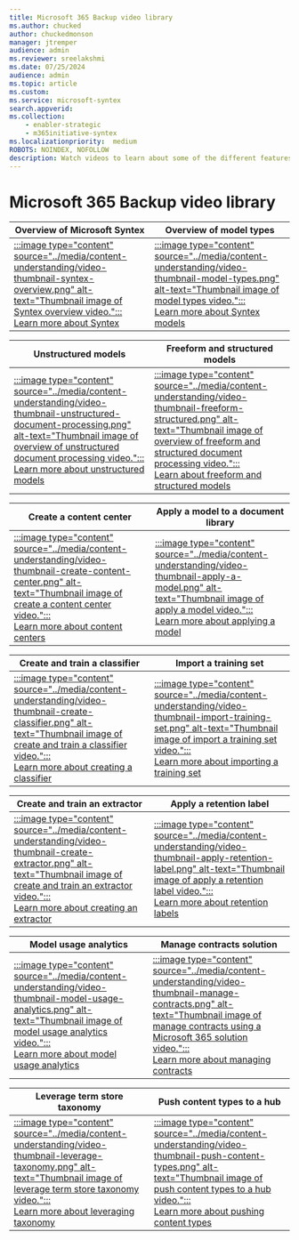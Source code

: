 ```yaml
---
title: Microsoft 365 Backup video library
ms.author: chucked
author: chuckedmonson
manager: jtremper
audience: admin
ms.reviewer: sreelakshmi
ms.date: 07/25/2024
audience: admin
ms.topic: article
ms.custom: 
ms.service: microsoft-syntex
search.appverid: 
ms.collection: 
    - enabler-strategic
    - m365initiative-syntex
ms.localizationpriority:  medium
ROBOTS: NOINDEX, NOFOLLOW
description: Watch videos to learn about some of the different features in Microsoft 365 Backup.
---
```


# Microsoft 365 Backup video library

|Overview of Microsoft Syntex  |Overview of model types  |
|---------|---------|
|[:::image type="content" source="../media/content-understanding/video-thumbnail-syntex-overview.png" alt-text="Thumbnail image of Syntex overview video.":::](https://learn-video.azurefd.net/vod/player?id=2cdeb3f7-2565-414c-9afe-e2deb5dc77c2)<br>[Learn more about Syntex](syntex-overview.md)    |[:::image type="content" source="../media/content-understanding/video-thumbnail-model-types.png" alt-text="Thumbnail image of model types video.":::](https://learn-video.azurefd.net/vod/player?id=2cdeb3f7-2565-414c-9afe-e2deb5dc77c2)<br>[Learn more about Syntex models](model-types-overview.md)          |


|Unstructured models  |Freeform and structured models  |
|---------|---------|
|[:::image type="content" source="../media/content-understanding/video-thumbnail-unstructured-document-processing.png" alt-text="Thumbnail image of overview of unstructured document processing video.":::](https://learn-video.azurefd.net/vod/player?id=0362ab91-3b79-47f4-9930-9a706d55b97d)<br>[Learn more about unstructured models](document-understanding-overview.md)    |[:::image type="content" source="../media/content-understanding/video-thumbnail-freeform-structured.png" alt-text="Thumbnail image of overview of freeform and structured document processing video.":::](https://learn-video.azurefd.net/vod/player?id=43234179-fd0c-47c0-96a9-0fd6bc76163b)<br>[Learn about freeform and structured models](form-processing-overview.md)         |


|Create a content center  |Apply a model to a document library  |
|---------|---------|
|[:::image type="content" source="../media/content-understanding/video-thumbnail-create-content-center.png" alt-text="Thumbnail image of create a content center video.":::](https://learn-video.azurefd.net/vod/player?id=b5dd658f-4416-4e80-9e56-a9c57902945d)<br>[Learn more about content centers](create-a-content-center.md)     |[:::image type="content" source="../media/content-understanding/video-thumbnail-apply-a-model.png" alt-text="Thumbnail image of apply a model video.":::](https://learn-video.azurefd.net/vod/player?id=60288944-7a6c-4331-a1ae-4b05113f4dd0)<br>[Learn more about applying a model](apply-a-model.md)         |

|Create and train a classifier  |Import a training set  |
|---------|---------|
|[:::image type="content" source="../media/content-understanding/video-thumbnail-create-classifier.png" alt-text="Thumbnail image of create and train a classifier video.":::](https://learn-video.azurefd.net/vod/player?id=a5f12b4e-505b-4015-906b-d1938826693b)<br>[Learn more about creating a classifier](create-a-classifier.md)    |[:::image type="content" source="../media/content-understanding/video-thumbnail-import-training-set.png" alt-text="Thumbnail image of import a training set video.":::](https://learn-video.azurefd.net/vod/player?id=803f5025-0952-40cb-a539-2e0ed81ee94f)<br>[Learn more about importing a training set](create-a-classifier.md#add-your-example-files)     |

|Create and train an extractor  |Apply a retention label  |
|---------|---------|
|[:::image type="content" source="../media/content-understanding/video-thumbnail-create-extractor.png" alt-text="Thumbnail image of create and train an extractor video.":::](https://learn-video.azurefd.net/vod/player?id=cce2f92b-f547-4e40-9aaf-1258af2afc03)<br>[Learn more about creating an extractor](create-an-extractor.md)    |[:::image type="content" source="../media/content-understanding/video-thumbnail-apply-retention-label.png" alt-text="Thumbnail image of apply a retention label video.":::](https://learn-video.azurefd.net/vod/player?id=76cbc982-72ee-414d-8c91-d407f94e1628)<br>[Learn more about retention labels](apply-a-retention-label-to-a-model.md)     |

|Model usage analytics  |Manage contracts solution  |
|---------|---------|
|[:::image type="content" source="../media/content-understanding/video-thumbnail-model-usage-analytics.png" alt-text="Thumbnail image of model usage analytics video.":::](https://learn-video.azurefd.net/vod/player?id=3ce39756-8da7-4cdd-a2e3-a7a4104648da)<br>[Learn more about model usage analytics](model-usage-analytics.md)     |[:::image type="content" source="../media/content-understanding/video-thumbnail-manage-contracts.png" alt-text="Thumbnail image of manage contracts using a Microsoft 365 solution video.":::](https://learn-video.azurefd.net/vod/player?id=04c084c9-5419-408a-9e6e-92d01bb3ddee)<br>[Learn more about managing contracts](solution-manage-contracts-in-microsoft-365.md)     |

|Leverage term store taxonomy   |Push content types to a hub  |
|---------|---------|
|[:::image type="content" source="../media/content-understanding/video-thumbnail-leverage-taxonomy.png" alt-text="Thumbnail image of leverage term store taxonomy video.":::](https://learn-video.azurefd.net/vod/player?id=a47ffcfc-0494-4a4a-85cb-9017bba024b0)<br>[Learn more about leveraging taxonomy](leverage-term-store-taxonomy.md)    |[:::image type="content" source="../media/content-understanding/video-thumbnail-push-content-types.png" alt-text="Thumbnail image of push content types to a hub video.":::](https://learn-video.azurefd.net/vod/player?id=6698ac03-3ec8-4429-83b8-bc10b11357dd)<br>[Learn more about pushing content types](push-content-type-to-hub.md)     |

